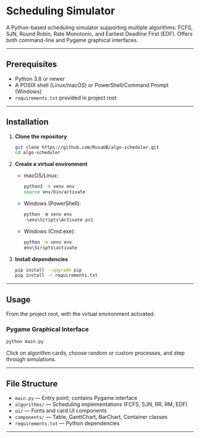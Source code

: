 # Scheduling Simulator

A Python-based scheduling simulator supporting multiple algorithms: FCFS, SJN, Round Robin, Rate Monotonic, and Earliest Deadline First (EDF). Offers both command-line and Pygame graphical interfaces.

---

## Prerequisites

* Python 3.8 or newer
* A POSIX shell (Linux/macOS) or PowerShell/Command Prompt (Windows)
* `requirements.txt` provided in project root

---

## Installation

1. **Clone the repository**

   ```bash
   git clone https://github.com/RusaUB/algo-scheduler.git
   cd algo-scheduler
   ```

2. **Create a virtual environment**

   * macOS/Linux:

     ```bash
     python3 -m venv env
     source env/bin/activate
     ```

   * Windows (PowerShell):

     ```powershell
     python -m venv env
     .\env\Scripts\Activate.ps1
     ```

   * Windows (Cmd.exe):

     ```cmd
     python -m venv env
     env\Scripts\activate
     ```

3. **Install dependencies**

   ```bash
   pip install --upgrade pip
   pip install -r requirements.txt
   ```

---

## Usage

From the project root, with the virtual environment activated:


### Pygame Graphical Interface

```bash
python main.py
```


Click on algorithm cards, choose random or custom processes, and step through simulations.

---

## File Structure

* `main.py` — Entry point; contains Pygame interface
* `algorithms/` — Scheduling implementations (FCFS, SJN, RR, RM, EDF)
* `ui/` — Fonts and card UI components
* `components/` — Table, GanttChart, BarChart, Container classes
* `requirements.txt` — Python dependencies

---

